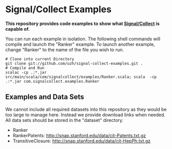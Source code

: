 Signal/Collect Examples
=======================

**This repository provides code examples to show what [Signal/Collect](https://github.com/uzh/signal-collect) is capable of.**

You can run each example in isolation. The following shell commands will compile and launch the "Ranker" example. To launch another example, change "Ranker" to the name of the file you wish to run.

```
# Clone into current Directory
git clone git://github.com/uzh/signal-collect-examples.git .
# Compile and Run
scalac -cp .:*.jar src/main/scala/com/signalcollect/examples/Ranker.scala; scala  -cp .:*.jar com.signalcollect.examples.Ranker
```

## Examples and Data Sets

We cannot include all required datasets into this repository as they would be too large to manage here. Instead we provide download links when needed. All data sets should be stored in the "dataset" directory.

* Ranker 
* RankerPatents: <http://snap.stanford.edu/data/cit-Patents.txt.gz>
* TransitiveClosure: <http://snap.stanford.edu/data/cit-HepPh.txt.gz>

